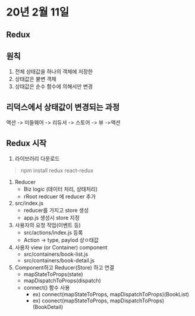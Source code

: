 # 20년 2월 11일

## Redux

## 원칙
1. 전체 상태값을 하나의 객체에 저장한
2. 상태값은 불변 객체
3. 상태값은  순수 함수에 의해서만 변경

## 리덕스에서 상태값이 변경되는 과정
액션 -> 미들웨어 -> 리듀서 -> 스토어 -> 뷰 ->액션
 
## Redux 시작

1. 라이브러리 다운로드
> npm install redux react-redux

1. Reducer
    - Biz logic (데이터 처리, 상태처리)
    - rRoot redcuer 에 reducer 추가
2. src/index.js
   - reducer를 가지고 store 생성
   - app.js 생성시 store 지정
3. 사용자의 요청 작업(이벤트 등)
   - src/actions/index.js 등록
   - Action -> type, paylod 상ㅇ태값
4. 사용자 view (or Container) component
   - src/containers/book-list.js
   - src/containers/book-detail.js
5. Component하고 Reducer(Store) 하고 연결
   - mapStateToProps(state)
   - mapDispatchToProps(dispatch)
   - connect() 함수 사용
     - ex) connect(mapStateToProps, mapDispatchToProps)(BookList)
     - ex) coonect(mapStateToProps, mapDispatchToProps)(BookDetail)